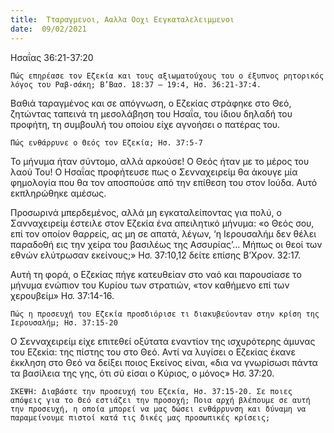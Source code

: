 ```yaml
---
title:  Τταραγμενοι, Ααλλα Οοχι Εεγκαταλελειμμενοι
date:  09/02/2021
---
```


Ησαΐας 36:21-37:20

`Πώς επηρέασε τον Εζεκία και τους αξιωματούχους του ο έξυπνος ρητορικός λόγος του Ραβ-σάκη; Β’Βασ. 18:37 – 19:4, Ησ. 36:21-37:4.`

Βαθιά ταραγμένος και σε απόγνωση, ο Εζεκίας στράφηκε στο Θεό, ζητώντας ταπεινά τη μεσολάβηση του Ησαΐα, του ίδιου δηλαδή του προφήτη, τη συμβουλή του οποίου είχε αγνοήσει ο πατέρας του.

`Πώς ενθάρρυνε ο Θεός τον Εζεκία; Ησ. 37:5-7`

Το μήνυμα ήταν σύντομο, αλλά αρκούσε! Ο Θεός ήταν με το μέρος του λαού Του! Ο Ησαΐας προφήτευσε πως ο Σενναχειρείμ θα άκουγε μία φημολογία που θα τον αποσπούσε από την επίθεση του στον Ιούδα. Αυτό εκπληρώθηκε αμέσως.

Προσωρινά μπερδεμένος, αλλά μη εγκαταλείποντας για πολύ, ο Σανναχειρείμ έστειλε στον Εζεκία ένα απειλητικό μήνυμα: «ο Θεός σου, επί τον οποίον θαρρείς, ας μη σε απατά, λέγων, ‘η Ιερουσαλήμ δεν θέλει παραδοθή εις την χείρα του βασιλέως της Ασσυρίας’… Μήπως οι θεοί των εθνών ελύτρωσαν εκείνους;» Ησ. 37:10,12 δείτε επίσης Β’Χρον. 32:17.

Αυτή τη φορά, ο Εζεκίας πήγε κατευθείαν στο ναό και παρουσίασε το μήνυμα ενώπιον του Κυρίου των στρατιών, «τον καθήμενο επί των χερουβείμ» Ησ. 37:14-16.

`Πώς η προσευχή του Εζεκία προσδιόρισε τι διακυβεύονταν στην κρίση της Ιερουσαλήμ; Ησ. 37:15-20`

Ο Σενναχειρείμ είχε επιτεθεί οξύτατα εναντίον της ισχυρότερης άμυνας του Εζεκία: της πίστης του στο Θεό. Αντί να λυγίσει ο Εζεκίας έκανε έκκληση στο Θεό να δείξει ποιος Εκείνος είναι, «δια να γνωρίσωσι πάντα τα βασίλεια της γης, ότι σύ είσαι ο Κύριος, ο μόνος» Ησ. 37:20.

`ΣΚΕΨΗ: Διαβάστε την προσευχή του Εζεκία, Ησ. 37:15-20. Σε ποιες απόψεις για το Θεό εστιάζει την προσοχή; Ποια αρχή βλέπουμε σε αυτή την προσευχή, η οποία μπορεί να μας δώσει ενθάρρυνση και δύναμη να παραμείνουμε πιστοί κατά τις δικές μας προσωπικές κρίσεις;`